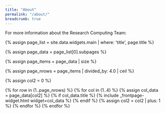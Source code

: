 ```yaml
---
title: "About"
permalink: "/about/"
breadcrumb: true
---
```


For more information about the Research Computing Team:

{% assign page_list = site.data.widgets.main | where: 'title', page.title %}

{% assign page_data = page_list[0].subpages %}

{% assign page_items = page_data | size %}

{% assign page_nrows = page_items | divided_by: 4.0 | ceil %}

{% assign col2 = 0 %}

<div class="t60">
  {% for row in (1..page_nrows) %}
	   {% for col in (1..4) %}
				{% assign col_data = page_data[col2] %}
	      {% if col_data.title %}
				   {% include _frontpage-widget.html widget=col_data  %}
				{% endif %}
				{% assign col2 = col2 | plus: 1 %}
		{% endfor %}
  {% endfor %}
</div>		

